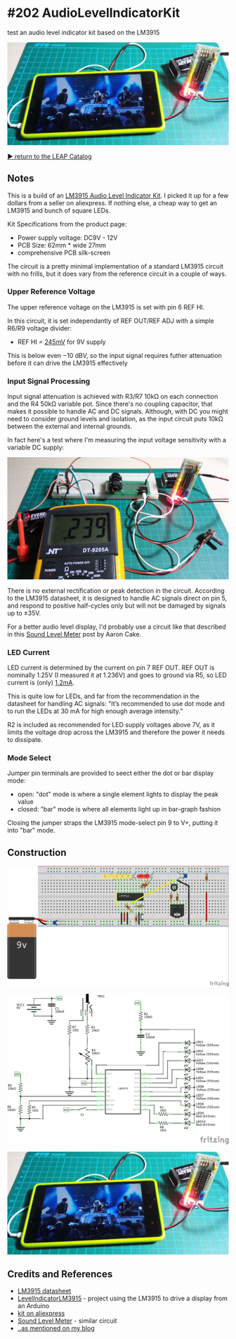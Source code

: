 # #202 AudioLevelIndicatorKit

test an audio level indicator kit based on the LM3915

![The Build](./assets/AudioLevelIndicatorKit_build.jpg?raw=true)


[:arrow_forward: return to the LEAP Catalog](https://leap.tardate.com)

## Notes

This is a build of an
[LM3915 Audio Level Indicator Kit](http://www.aliexpress.com/item/Hot-Selling-1-PCS-LM3915-Audio-Level-Indicator-DIY-Kit-Electronic-Production-Suite-Good/32285582534.html).
I picked it up for a few dollars from a seller on aliexpress. If nothing else, a cheap way to get an LM3915 and bunch of square LEDs.

Kit Specifications from the product page:

* Power supply voltage: DC9V - 12V
* PCB Size: 62mm * wide 27mm
* comprehensive PCB silk-screen

The circuit is a pretty minimal implementation of a standard LM3915 circuit with no frills,
but it does vary from the reference circuit in a couple of ways.

### Upper Reference Voltage

The upper reference voltage on the LM3915 is set with pin 6 REF HI.

In this circuit, it is set independantly of REF OUT/REF ADJ with a simple R6/R9 voltage divider:

* REF HI = [245mV](http://www.wolframalpha.com/input/?i=560%CE%A9%2F%2820k%CE%A9+%2B+560%CE%A9%29+*+9V) for 9V supply

This is below even −10 dBV, so the input signal requires futher attenuation before it can drive the LM3915 effectively

### Input Signal Processing

Input signal attenuation is achieved with R3/R7 10kΩ on each connection and the R4 50kΩ variable pot.
Since there's no coupling capacitor, that makes it possible to handle AC and DC signals.
Although, with DC you might need to consider ground levels and isolation, as the input circuit
puts 10kΩ between the external and internal grounds.

In fact here's a test where I'm measuring the input voltage sensitivity with a variable DC supply:

![AudioLevelIndicatorKit_dc_test](./assets/AudioLevelIndicatorKit_dc_test.jpg?raw=true)

There is no external rectification or peak detection in the circuit.
According to the LM3915 datasheet, it is designed to handle AC signals
direct on pin 5, and respond to positive half-cycles only but will not be damaged by signals up to ±35V.

For a better audio level display, I'd probably use a circuit like that described in this
[Sound Level Meter](http://www.aaroncake.net/circuits/vumeter.asp) post by Aaron Cake.

### LED Current

LED current is determined by the current on pin 7 REF OUT.
REF OUT is nominally 1.25V (I measured it at 1.236V) and goes to ground via R5,
so LED current is (only) [1.2mA](http://www.wolframalpha.com/input/?i=1.236V%2F1k%CE%A9).

This is quite low for LEDs, and far from the recommendation in the datasheet for handling AC signals:
"It’s recommended to use dot mode and to run the LEDs at 30 mA for high enough average intensity."

R2 is included as recommended for LED supply voltages above 7V, as it limits the voltage drop across the LM3915
and therefore the power it needs to dissipate.

### Mode Select

Jumper pin terminals are provided to seect either the dot or bar display mode:

* open: "dot" mode is where a single element lights to display the peak value
* closed: "bar" mode is where all elements light up in bar-graph fashion

Closing the jumper straps the LM3915 mode-select pin 9 to V+, putting it into "bar" mode.

## Construction

![Breadboard](./assets/AudioLevelIndicatorKit_bb.jpg?raw=true)

![The Schematic](./assets/AudioLevelIndicatorKit_schematic.jpg?raw=true)

![The Build](./assets/AudioLevelIndicatorKit_build.jpg?raw=true)

## Credits and References
* [LM3915 datasheet](http://www.futurlec.com/Linear/LM3915N.shtml)
* [LevelIndicatorLM3915](../../playground/LevelIndicatorLM3915) - project using the LM3915 to drive a display from an Arduino
* [kit on aliexpress](http://www.aliexpress.com/item/Hot-Selling-1-PCS-LM3915-Audio-Level-Indicator-DIY-Kit-Electronic-Production-Suite-Good/32285582534.html)
* [Sound Level Meter](http://www.aaroncake.net/circuits/vumeter.asp) - similar circuit
* [..as mentioned on my blog](https://blog.tardate.com/2016/05/littlearduinoprojects202-lm3915-audio.html)
